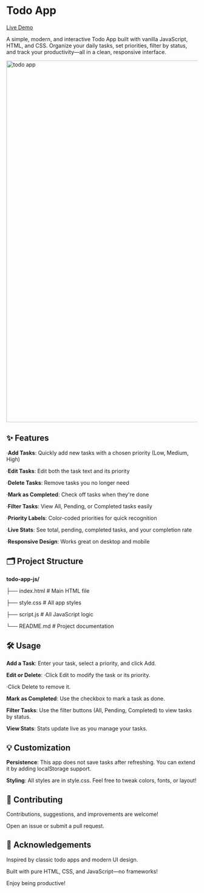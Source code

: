 # Todo App 

[Live Demo](https://bananya16.github.io/ToDo-App/)

A simple, modern, and interactive Todo App built with vanilla JavaScript, HTML, and CSS.
Organize your daily tasks, set priorities, filter by status, and track your productivity—all in a clean, responsive interface.

<img width="954" alt="todo app" src="https://github.com/user-attachments/assets/c6324b78-f631-4d40-883e-d104e1409cba" />


## ✨ Features

·**Add Tasks**: Quickly add new tasks with a chosen priority (Low, Medium, High)

·**Edit Tasks**: Edit both the task text and its priority

·**Delete Tasks**: Remove tasks you no longer need

·**Mark as Completed**: Check off tasks when they're done

·**Filter Tasks**: View All, Pending, or Completed tasks easily

·**Priority Labels**: Color-coded priorities for quick recognition

·**Live Stats**: See total, pending, completed tasks, and your completion rate

·**Responsive Design**: Works great on desktop and mobile
<br>


## 🗂️ Project Structure

**todo-app-js/**

├── index.html    # Main HTML file

├── style.css     # All app styles

├── script.js     # All JavaScript logic

└── README.md     # Project documentation


## 🛠️ Usage

**Add a Task**:
Enter your task, select a priority, and click Add.

**Edit or Delete**:
·Click Edit to modify the task or its priority.

·Click Delete to remove it.

**Mark as Completed**:
Use the checkbox to mark a task as done.

**Filter Tasks**:
Use the filter buttons (All, Pending, Completed) to view tasks by status.

**View Stats**:
Stats update live as you manage your tasks.


## 💡 Customization

**Persistence**:
This app does not save tasks after refreshing.
You can extend it by adding localStorage support.

**Styling**:
All styles are in style.css.
Feel free to tweak colors, fonts, or layout!


## 🙌 Contributing
Contributions, suggestions, and improvements are welcome!

Open an issue or submit a pull request.


## 📣 Acknowledgements

Inspired by classic todo apps and modern UI design.

Built with pure HTML, CSS, and JavaScript—no frameworks!

Enjoy being productive!
